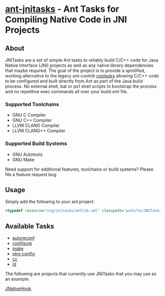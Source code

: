 [ant-jnitasks](https://github.com/kwhat/ant-jnitasks/) - Ant Tasks for Compiling Native Code in JNI Projects
====================================================================================

## About
JNITasks are a set of simple Ant tasks to reliably build C/C++ code for Java Native Interface (JNI) projects as well as any native library dependencies that maybe required.  The goal of the project is to provide a spmlified, working alternative to the legacy ant-contrib [cpptasks](http://ant-contrib.sourceforge.net/cpptasks/index.html) allowing C/C++ code to be configured and built directly from Ant as part of the Java build process.  No external shell, bat or ps1 shell scripts to bootstrap the process and no repetitive exec commands all over your build.xml file.

### Supported Toolchains
* GNU C Compiler
* GNU C++ Compiler
* LLVM CLANG Compiler
* LLVM CLANG++ Compiler

### Supported Build Systems
* GNU Autotools
* GNU Make

Need support for additional features, toolchains or build systems?  Please file a feature request bug.

## Usage
Simply add the following to your ant project:

```XML
<typedef resource="org/jnitasks/antlib.xml" classpath="path/to/JNITasks.jar" />
```

## Available Tasks
* [autoreconf](doc/AUTORECONF.md)
* [configure](doc/CONFIGURE.md)
* [make](doc/MAKE.md)
* [pkg-config](doc/PKGCONFIG.md)
* [cc](doc/CC.md)
* [ld](doc/LD.md)

The following are projects that currently use JNITasks that you may use as an example.

[JNativeHook](https://github.com/kwhat/jnativehook/)
